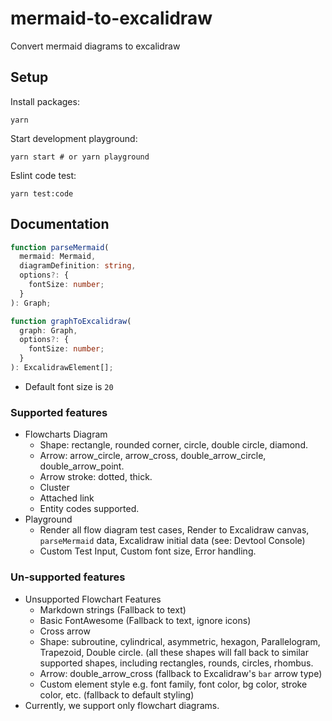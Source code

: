 # mermaid-to-excalidraw

Convert mermaid diagrams to excalidraw

## Setup

Install packages:

```
yarn
```

Start development playground:

```
yarn start # or yarn playground
```

Eslint code test:

```
yarn test:code
```

## Documentation

```ts
function parseMermaid(
  mermaid: Mermaid,
  diagramDefinition: string,
  options?: {
    fontSize: number;
  }
): Graph;

function graphToExcalidraw(
  graph: Graph,
  options?: {
    fontSize: number;
  }
): ExcalidrawElement[];
```

- Default font size is `20`

### Supported features

- Flowcharts Diagram
  - Shape: rectangle, rounded corner, circle, double circle, diamond.
  - Arrow: arrow_circle, arrow_cross, double_arrow_circle, double_arrow_point.
  - Arrow stroke: dotted, thick.
  - Cluster
  - Attached link
  - Entity codes supported.
- Playground
  - Render all flow diagram test cases, Render to Excalidraw canvas, `parseMermaid` data, Excalidraw initial data (see: Devtool Console)
  - Custom Test Input, Custom font size, Error handling.

### Un-supported features

- Unsupported Flowchart Features
  - Markdown strings (Fallback to text)
  - Basic FontAwesome (Fallback to text, ignore icons)
  - Cross arrow
  - Shape: subroutine, cylindrical, asymmetric, hexagon, Parallelogram, Trapezoid, Double circle. (all these shapes will fall back to similar supported shapes, including rectangles, rounds, circles, rhombus.
  - Arrow: double_arrow_cross (fallback to Excalidraw's `bar` arrow type)
  - Custom element style e.g. font family, font color, bg color, stroke color, etc. (fallback to default styling)
- Currently, we support only flowchart diagrams.
